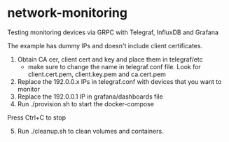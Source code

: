 # network-monitoring

Testing monitoring devices via GRPC with Telegraf, InfluxDB and Grafana

The example has dummy IPs and doesn't include client certificates. 

1. Obtain CA cer, client cert and key and place them in telegraf/etc
    - make sure to change the name in telegraf.conf file. Look for client.cert.pem, client.key.pem and ca.cert.pem
2. Replace the 192.0.0.x IPs in telegraf.conf with devices that you want to monitor
3. Replace the 192.0.0.1 IP in grafana/dashboards file
4. Run ./provision.sh to start the docker-compose

Press Ctrl+C to stop

5. Run ./cleanup.sh to clean volumes and containers.
